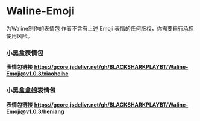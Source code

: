 # Waline-Emoji
为Waline制作的表情包
作者不含有上述 Emoji 表情的任何版权，你需要自行承担使用风险。

### **小黑盒表情包**

**表情包链接** **https://gcore.jsdelivr.net/gh/BLACKSHARKPLAYBT/Waline-Emoji@v1.0.3/xiaoheihe**

### **小黑盒盒娘表情包**

**表情包链接** **https://gcore.jsdelivr.net/gh/BLACKSHARKPLAYBT/Waline-Emoji@v1.0.3/heniang**
